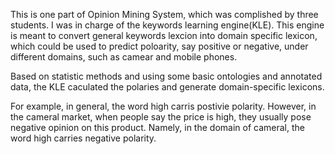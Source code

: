 This is one part of Opinion Mining System, which was complished by three students. I was in charge of the keywords learning engine(KLE). This engine is meant to convert general keywords lexcion into domain specific lexicon, which could be used to predict poloarity, say positive or negative, under different domains, such as camear and mobile phones.

Based on statistic methods and using some basic ontologies and annotated data, the KLE caculated the polaries and generate domain-specific lexicons.

For example, in general, the word high carris postivie polarity. However, in the cameral market, when people say the price is high, they usually pose negative opinion on this product. Namely, in the domain of cameral, the word high carries negative polarity.
